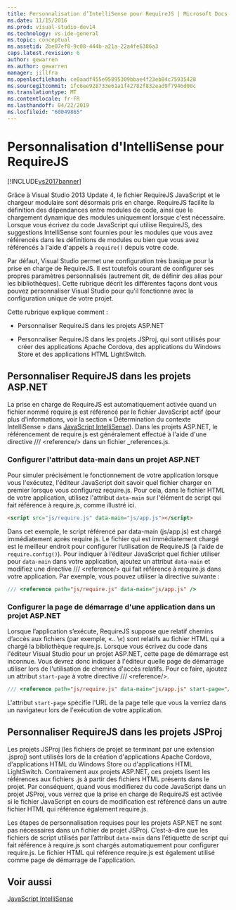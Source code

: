 ```yaml
---
title: Personnalisation d’IntelliSense pour RequireJS | Microsoft Docs
ms.date: 11/15/2016
ms.prod: visual-studio-dev14
ms.technology: vs-ide-general
ms.topic: conceptual
ms.assetid: 2be07ef8-9c08-444b-a21a-22a4fe6386a3
caps.latest.revision: 6
author: gewarren
ms.author: gewarren
manager: jillfra
ms.openlocfilehash: ce0aadf455e95895309bbae4f23eb84c75935428
ms.sourcegitcommit: 1fc6ee928733e61a1f42782f832ead9f7946d00c
ms.translationtype: MT
ms.contentlocale: fr-FR
ms.lasthandoff: 04/22/2019
ms.locfileid: "60049865"
---
```

# <a name="customizing-intellisense-for-requirejs"></a>Personnalisation d'IntelliSense pour RequireJS
[!INCLUDE[vs2017banner](../includes/vs2017banner.md)]

Grâce à Visual Studio 2013 Update 4, le fichier RequireJS JavaScript et le chargeur modulaire sont désormais pris en charge. RequireJS facilite la définition des dépendances entre modules de code, ainsi que le chargement dynamique des modules uniquement lorsque c'est nécessaire. Lorsque vous écrivez du code JavaScript qui utilise RequireJS, des suggestions IntelliSense sont fournies pour les modules que vous avez référencés dans les définitions de modules ou bien que vous avez référencés à l'aide d'appels à `require()` depuis votre code.  
  
 Par défaut, Visual Studio permet une configuration très basique pour la prise en charge de RequireJS. Il est toutefois courant de configurer ses propres paramètres personnalisés (autrement dit, de définir des alias pour les bibliothèques). Cette rubrique décrit les différentes façons dont vous pouvez personnaliser Visual Studio pour qu'il fonctionne avec la configuration unique de votre projet.  
  
 Cette rubrique explique comment :  
  
- Personnaliser RequireJS dans les projets ASP.NET  
  
- Personnaliser RequireJS dans les projets JSProj, qui sont utilisés pour créer des applications Apache Cordova, des applications du Windows Store et des applications HTML LightSwitch.  
  
## <a name="customize-requirejs-in-aspnet-projects"></a>Personnaliser RequireJS dans les projets ASP.NET  
 La prise en charge de RequireJS est automatiquement activée quand un fichier nommé require.js est référencé par le fichier JavaScript actif (pour plus d'informations, voir la section « Détermination du contexte IntelliSense » dans [JavaScript IntelliSense](../ide/javascript-intellisense.md)). Dans les projets ASP.NET, le référencement de require.js est généralement effectué à l'aide d'une directive /// \<reference/> dans un fichier _references.js.  
  
### <a name="configure-the-data-main-attribute-in-an-aspnet-project"></a>Configurer l'attribut data-main dans un projet ASP.NET  
 Pour simuler précisément le fonctionnement de votre application lorsque vous l'exécutez, l'éditeur JavaScript doit savoir quel fichier charger en premier lorsque vous configurez require.js. Pour cela, dans le fichier HTML de votre application, utilisez l'attribut `data-main` sur l'élément de script qui fait référence à require.js, comme illustré ici.  
  
```html  
<script src="js/require.js" data-main="js/app.js"></script>  
```  
  
 Dans cet exemple, le script référencé par data-main (js/app.js) est chargé immédiatement après require.js. Le fichier qui est immédiatement chargé est le meilleur endroit pour configurer l’utilisation de RequireJS (à l'aide de `require.config()`). Pour indiquer à l’éditeur JavaScript quel fichier utiliser pour `data-main` dans votre application, ajoutez un attribut `data-main` et modifiez une directive /// \<reference/> qui fait référence à require.js dans votre application. Par exemple, vous pouvez utiliser la directive suivante :  
  
```javascript  
/// <reference path="js/require.js" data-main="js/app.js" />  
```  
  
### <a name="configure-the-application-start-page-in-an-aspnet-project"></a>Configurer la page de démarrage d'une application dans un projet ASP.NET  
 Lorsque l’application s’exécute, RequireJS suppose que relatif chemins d’accès aux fichiers (par exemple, «.. \\«) sont relatifs au fichier HTML qui a chargé la bibliothèque require.js. Lorsque vous écrivez du code dans l'éditeur Visual Studio pour un projet ASP.NET, cette page de démarrage est inconnue. Vous devrez donc indiquer à l'éditeur quelle page de démarrage utiliser lors de l'utilisation de chemins d'accès relatifs. Pour ce faire, ajoutez un attribut `start-page` à votre directive /// \<reference/>.  
  
```javascript  
/// <reference path="js/require.js" data-main="js/app.js" start-page="/app/index.html" />  
```  
  
 L'attribut `start-page` spécifie l'URL de la page telle que vous la verriez dans un navigateur lors de l'exécution de votre application.  
  
## <a name="customize-requirejs-in-jsproj-projects"></a>Personnaliser RequireJS dans les projets JSProj  
 Les projets JSProj (les fichiers de projet se terminant par une extension .jsproj) sont utilisés lors de la création d'applications Apache Cordova, d'applications HTML du Windows Store ou d'applications HTML LightSwitch. Contrairement aux projets ASP.NET, ces projets lisent les références aux fichiers .js à partir des fichiers HTML présents dans le projet. Par conséquent, quand vous modifierez du code JavaScript dans un projet JSProj, vous verrez que la prise en charge de RequireJS est activée si le fichier JavaScript en cours de modification est référencé dans un autre fichier HTML qui référence également require.js.  
  
 Les étapes de personnalisation requises pour les projets ASP.NET ne sont pas nécessaires dans un fichier de projet JSProj. C’est-à-dire que les fichiers de script utilisés par l’attribut `data-main` dans l’étiquette de script qui fait référence à require.js sont chargés automatiquement pour configurer require.js. Le fichier HTML qui référence require.js est également utilisé comme page de démarrage de l'application.  
  
## <a name="see-also"></a>Voir aussi  
 [JavaScript IntelliSense](../ide/javascript-intellisense.md)
